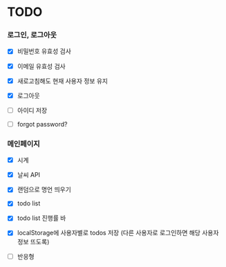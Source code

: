 # TODO

### 로그인, 로그아웃

- [x] 비밀번호 유효성 검사

- [x] 이메일 유효성 검사

- [x] 새로고침해도 현재 사용자 정보 유지

- [x] 로그아웃

- [ ] 아이디 저장

- [ ] forgot password?

### 메인페이지

- [x] 시계

- [x] 날씨 API

- [x] 랜덤으로 명언 띄우기

- [x] todo list

- [x] todo list 진행률 바

- [x] localStorage에 사용자별로 todos 저장 (다른 사용자로 로그인하면 해당 사용자 정보 뜨도록)

- [ ] 반응형
